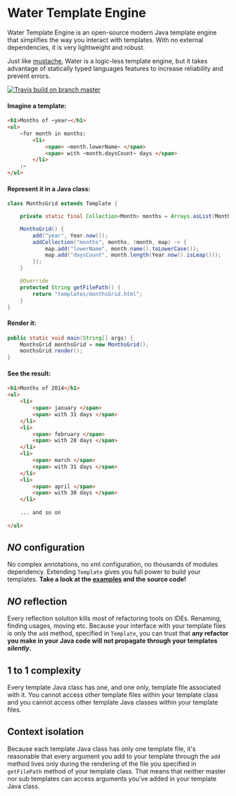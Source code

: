 Water Template Engine
===

Water Template Engine is an open-source modern Java template engine that simplifies the way you interact with templates.
With no external dependencies, it is very lightweight and robust.

Just like [mustache](https://github.com/janl/mustache.js), Water is a logic-less template engine, but it takes advantage of statically typed languages features to increase reliability and prevent errors.

[![Travis build on branch master](https://api.travis-ci.org/tiagobento/watertemplate-engine.svg?branch=master)](https://travis-ci.org/tiagobento/watertemplate-engine)

#### Imagine a template:
```html
<h1>Months of ~year~</h1>
<ul>
    ~for month in months:
        <li>
            <span> ~month.lowerName~ </span>
            <span> with ~month.daysCount~ days </span>
        </li>
    :~
</ul>
``` 

#### Represent it in a Java class:
```java
class MonthsGrid extends Template {

    private static final Collection<Month> months = Arrays.asList(Month.values());

    MonthsGrid() {
        add("year", Year.now());
        addCollection("months", months, (month, map) -> {
            map.add("lowerName", month.name().toLowerCase());
            map.add("daysCount", month.length(Year.now().isLeap()));
        });
    }

    @Override
    protected String getFilePath() {
        return "templates/monthsGrid.html";
    }
}
```

#### Render it:
```java
public static void main(String[] args) {
    MonthsGrid monthsGrid = new MonthsGrid();
    monthsGrid.render();
}
```

#### See the result:
```html
<h1>Months of 2014</h1>
<ul>
    <li>
        <span> january </span>
        <span> with 31 days </span>
    </li>
    <li>
        <span> february </span>
        <span> with 28 days </span>
    </li>
    <li>
        <span> march </span>
        <span> with 31 days </span>
    </li>
    <li>
        <span> april </span>
        <span> with 30 days </span>
    </li>
    
    ... and so on
    
</ul>
```
    
_NO_ configuration
--
No complex annotations, no xml configuration, no thousands of modules dependency. Extending `Template`
gives you full power to build your templates. **Take a look at the [examples](watertemplate-example/src/main/java/org/watertemplate/example/app/Main.java) and the source code!**

_NO_ reflection
--
Every reflection solution kills most of refactoring tools on IDEs. Renaming, finding usages, moving etc.
Because your interface with your template files is only the `add` method, specified in `Template`, 
you can trust that **any refactor you make in your Java code will not propagate through your templates _silently_.**

1 to 1 complexity
---
Every template Java class has one, and one only, template file associated with it.
You cannot access other template files within your template class and you cannot access
other template Java classes within your template files.

Context isolation
---
Because each template Java class has only one template file, it's reasonable that every
argument you add to your template through the `add` method lives only during the rendering
of the file you specified in `getFilePath` method of your template class.
That means that neither master nor sub templates can access arguments you've added in your template Java class.
